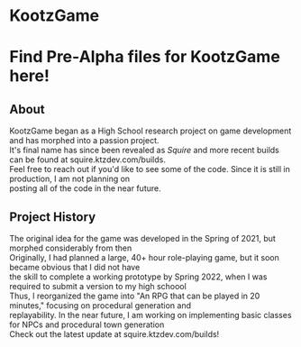 # KootzGame
# Find Pre-Alpha files for KootzGame here!
## About
KootzGame began as a High School research project on game development and has morphed into a passion project. <br/>
It's final name has since been revealed as *Squire* and more recent builds can be found at squire.ktzdev.com/builds. <br/>
Feel free to reach out if you'd like to see some of the code. Since it is still in production, I am not planning on <br/>
posting all of the code in the near future.
## Project History
The original idea for the game was developed in the Spring of 2021, but morphed considerably from then <br/>
Originally, I had planned a large, 40+ hour role-playing game, but it soon became obvious that I did not have <br/>
the skill to complete a working prototype by Spring 2022, when I was required to submit a version to my high schoool <br/>
Thus, I reorganized the game into "An RPG that can be played in 20 minutes," focusing on procedural generation and <br/>
replayability. In the near future, I am working on implementing basic classes for NPCs and procedural town generation <br/>
Check out the latest update at squire.ktzdev.com/builds!
